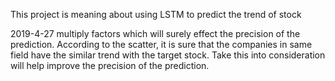 This project is meaning about using LSTM to predict the trend of stock

2019-4-27 multiply factors which will surely effect the precision of the prediction.
According to the scatter, it is sure that the companies in same field have the similar trend with the target stock.
Take this into consideration will help improve the precision of the prediction.
